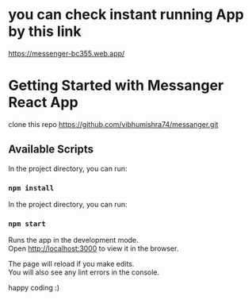 # you can check instant running App by this link

https://messenger-bc355.web.app/

# Getting Started with Messanger React App

clone this repo https://github.com/vibhumishra74/messanger.git

## Available Scripts

In the project directory, you can run:

### `npm install`

In the project directory, you can run:

### `npm start`

Runs the app in the development mode.\
Open [http://localhost:3000](http://localhost:3000) to view it in the browser.

The page will reload if you make edits.\
You will also see any lint errors in the console.

happy coding :)
